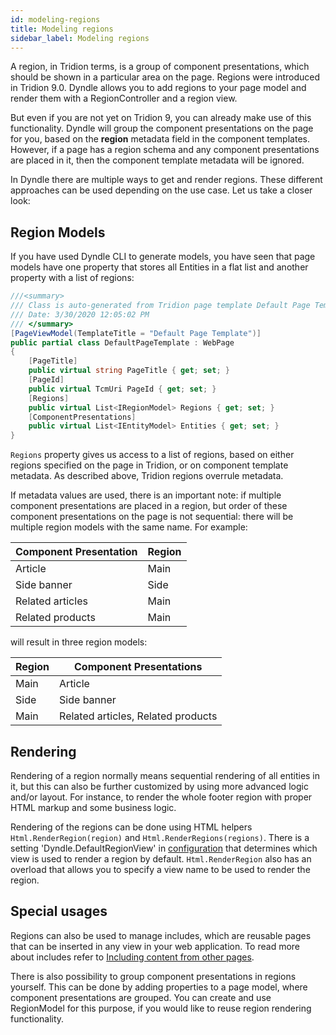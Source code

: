 ```yaml
---
id: modeling-regions
title: Modeling regions
sidebar_label: Modeling regions
---
```


A region, in Tridion terms, is a group of component presentations, which should be shown in a particular area on the page. 
Regions were introduced in Tridion 9.0. Dyndle allows you to add regions to your page model and render them with a RegionController and a region view.

But even if you are not yet on Tridion 9, you can already make use of this functionality. Dyndle will group the component presentations on the page for you, based on the **region** metadata field in the component templates. However, if a page has a region schema and any component presentations are placed in it, then the component template metadata will be ignored.

In Dyndle there are multiple ways to get and render regions. These different approaches can be used depending on the use case. Let us take a closer look:

## Region Models

If you have used Dyndle CLI to generate models, you have seen that page models have one property that stores all Entities in a flat list and another property with a list of regions:

```c#
///<summary>
/// Class is auto-generated from Tridion page template Default Page Template (tcm:5-154-128)
/// Date: 3/30/2020 12:05:02 PM
/// </summary>
[PageViewModel(TemplateTitle = "Default Page Template")]
public partial class DefaultPageTemplate : WebPage
{
    [PageTitle]
    public virtual string PageTitle { get; set; }
    [PageId]
    public virtual TcmUri PageId { get; set; }
    [Regions]
    public virtual List<IRegionModel> Regions { get; set; }
    [ComponentPresentations]
    public virtual List<IEntityModel> Entities { get; set; }
}
```

`Regions` property gives us access to a list of regions, based on either regions specified on the page in Tridion, or on component template metadata. As described above, Tridion regions overrule metadata.

If metadata values are used, there is an important note: if multiple component presentations are placed in a region, but order of these component presentations on the page is not sequential: there will be multiple region models with the same name. For example:

| Component Presentation | Region |
| ---------------------- | ------ |
| Article                | Main   |
| Side banner            | Side   |
| Related articles       | Main   |
| Related products       | Main   |

will result in three region models:

| Region | Component Presentations            |
| ------ | ---------------------------------- |
| Main   | Article                            |
| Side   | Side banner                        |
| Main   | Related articles, Related products |

## Rendering

Rendering of a region normally means sequential rendering of all entities in it, but this can also be further customized by using more advanced logic and/or layout. For instance, to render the whole footer region with proper HTML markup and some business logic.

Rendering of the regions can be done using HTML helpers `Html.RenderRegion(region)` and `Html.RenderRegions(regions)`.
There is a setting 'Dyndle.DefaultRegionView' in [configuration](configuration) that determines which view is used to render a region by default. `Html.RenderRegion` also has an overload that allows you to specify a view name to be used to render the region.

## Special usages

Regions can also be used to manage includes, which are reusable pages that can be inserted in any view in your web application. To read more about includes refer to <a href="include-pages">Including content from other pages</a>.

There is also possibility to group component presentations in regions yourself. This can be done by adding properties to a page model, where component presentations are grouped. You can create and use RegionModel for this purpose, if you would like to reuse region rendering functionality.

